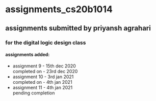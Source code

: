 # assignments_cs20b1014
## assignments submitted by priyansh agrahari
### for the digital logic design class
#### assignments added:
- assignment 9 - 15th dec 2020<br>
  completed on - 23rd dec 2020<br>
- assignment 10 - 3rd jan 2021<br>
  completed on - 4th jan 2021<br>
- assignment 11 - 4th jan 2021<br>
  pending completion

